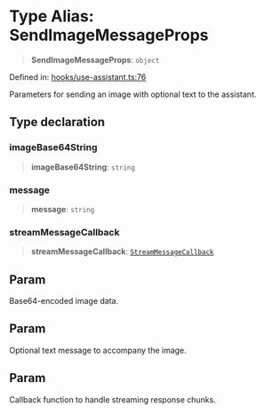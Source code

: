 # Type Alias: SendImageMessageProps

> **SendImageMessageProps**: `object`

Defined in: [hooks/use-assistant.ts:76](https://github.com/GeoDaCenter/openassistant/blob/2a93b5036fdb3a9355cf5403bdecfb2525f1d8b3/packages/core/src/hooks/use-assistant.ts#L76)

Parameters for sending an image with optional text to the assistant.

## Type declaration

### imageBase64String

> **imageBase64String**: `string`

### message

> **message**: `string`

### streamMessageCallback

> **streamMessageCallback**: [`StreamMessageCallback`](StreamMessageCallback.md)

## Param

Base64-encoded image data.

## Param

Optional text message to accompany the image.

## Param

Callback function to handle streaming response chunks.
